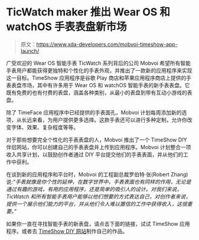 # TicWatch maker 推出 Wear OS 和 watchOS 手表表盘新市场

> 原文：<https://www.xda-developers.com/mobvoi-timeshow-app-launch/>

广受欢迎的 Wear OS 智能手表 TicWatch 系列背后的公司 Mobvoi 希望所有智能手表用户都能获得更独特和个性化的手表外观，并推出了一款新的应用程序来实现这一目标。TimeShow 应用程序是谷歌 Play 商店和苹果应用程序商店上提供的手表表盘市场，其中有许多用于 Wear OS 和 watchOS 智能手表的新手表表盘。它既有免费的也有付费的表盘，涵盖各种类别，从最小的表盘到带有互动小游戏的表盘。

除了 TimeFace 应用程序中已经提供的手表面孔，Mobvoi 计划每周添加新的选项，从长远来看，为用户提供更多选择。这款手表还可以进行多种定制，允许你改变字体、效果、复杂程度等等。

对于那些想要完全个性化的手表表盘的人，Mobvoi 推出了一个 TimeShow DIY 伴侣网站，你可以创建自己的手表表盘并上传到应用程序。Mobvoi 计划整合一项收入共享计划，以鼓励创作者通过 DIY 平台提交他们的手表表面，并从他们的工作中获利。

在谈到新的应用程序和平台时，Mobvoi 的工程副总裁罗伯特·张(Robert Zhang)说:*“手表就像是你个性的延伸，在数字世界中，手表表面也有同样的作用，无论是通过有趣的游戏，有用的应用程序，还是简单的吸引人的设计。对我们来说，TicWatch 和所有智能手表用户能够以他们想要的方式表达自己，对创作者来说，提供一个展示他们能力的平台，并从他们令人难以置信的工作中获得收入，这很重要。”*

如果你一直在寻找智能手表的新表盘，请点击下面的链接，试试 TimeShow 应用程序。或者去 [TimeShow DIY 网站](https://www.timeshowcool.com/)制作自己的作品。